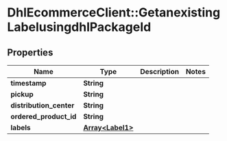 # DhlEcommerceClient::GetanexistingLabelusingdhlPackageId

## Properties
Name | Type | Description | Notes
------------ | ------------- | ------------- | -------------
**timestamp** | **String** |  |
**pickup** | **String** |  |
**distribution_center** | **String** |  |
**ordered_product_id** | **String** |  |
**labels** | [**Array&lt;Label1&gt;**](Label1.md) |  |


